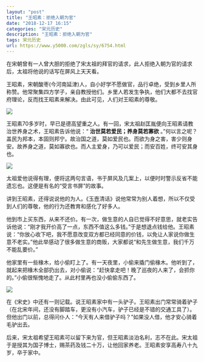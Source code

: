 ```yaml
---
layout: "post"
title: "王昭素：拒绝入朝为官"
date: "2018-12-17 16:15"
categories: "宋元历史"
description: "王昭素：拒绝入朝为官"
tags: 宋元历史
url: https://www.y5000.com/zgls/sy/6754.html
---
```






在宋朝曾有一人曾大胆的拒绝了宋太祖的拜官的请求，此人拒绝入朝为官的请求后，太祖将他说的话写在屏风上天天看。

王昭素，宋朝酸枣(今河南延津)人，自小好学不愿做官，品行卓绝，受到乡里人所称赞。他常聚集四方学子，亲自教授他们。乡里人若发生争执，他们大都不去找官府理论，反而找王昭素来解决。由此可见，人们对王昭素的尊敬。

![](https://img.y5000.com/uploads/allimg/161207/1H4151335-0.jpg)

王昭素70多岁时，早已是德高望重之人。有一回，宋太祖赵匡胤便向王昭素请教治世养身之术，王昭素告诉他说：“ **治世莫若爱民；养身莫若寡欲**
。”何以言之呢？盖民为邦本，本固则邦宁。故治国之道，莫如爱民也。而欲为身之害，害少则身安。故养身之道，莫如寡欲也。而人主爱身，乃可以爱民；而安百姓，终可安其身也。

![](https://img.y5000.com/uploads/allimg/161207/1H415H55-1.jpg)

太祖爱他说得有理，便将这两句言语，书于屏风及几案上，以便时时警示反省不能遗忘也。这便是有名的“受言书屏”的故事。

讲到王昭素，还得说说他的为人。《玉壼清话》说他常常为别人着想，所以不仅受到人们的尊敬，他的行为还教育和感化了好多人。

他到市上买东西，从来不还价。有一次，做生意的人自已觉得不好意思，就老实告诉他说：“刚才我开价高了一点，东西不值这么多钱。”于是想退点钱给他。王昭素说：“你放心收下吧，我不愿意改变双方都已经同意的价钱，以免让人家说你做生意不老实。”他此举感动了很多做生意的商贩，大家都说“和先生做生意，我们千万不能乱要价。”

他家里有一些椽木，给小偷盯上了。有一天夜里，小偷来撬门偷椽木。他听到了，就起来把椽木全部扔出去，对小偷说：“赶快拿走吧！晚了巡夜的人来了，会抓你的。”小偷很惭愧地走了。从此村里再也没小偷偷东西了。

![](https://img.y5000.com/uploads/allimg/161207/1H4151U0-2.jpg)

在《宋史》中还有一则记载。说王昭素家中有一头驴子。王昭素出门常常骑着驴子（在北宋年间，还没有脚踏车，更没有小汽车，驴子已经是不错的交通工具了）。但他出门以前，总得问仆人：“今天有人来借驴子吗？”如果没人借，他才安心骑着毛驴出去。

后来，宋太祖希望王昭素可以留下来为官，但王昭素淡泊名利，志不在此。宋太祖于是授其为国子博士，赐茶药及钱二十万，让他回家养老。王昭素安享高寿八十九岁，卒于家中。
